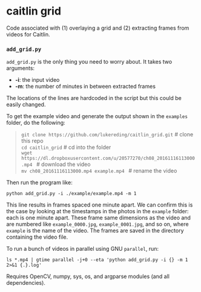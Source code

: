 # caitlin grid

Code associated with (1) overlaying a grid and (2) extracting frames from videos for Caitlin.

### `add_grid.py`

`add_grid.py` is the only thing you need to worry about. It takes two arguments:
  - __-i__: the input video
  - __-m__: the number of minutes in between extracted frames

The locations of the lines are hardcoded in the script but this could be easily changed.

To get the example video and generate the output shown in the `examples` folder, do the following:

> `git clone https://github.com/lukereding/caitlin_grid.git` # clone this repo       
`cd caitlin_grid`    # cd into the folder      
`wget https://dl.dropboxusercontent.com/u/20577270/ch08_20161116113000.mp4 ` # download the video        
`mv ch08_20161116113000.mp4 example.mp4 ` # rename the video     

Then run the program like:

`python add_grid.py -i ./example/example.mp4 -m 1`

This line results in frames spaced one minute apart. We can confirm this is the case by looking at the timestamps in the photos in the `example` folder: each is one minute apart. These frame same dimensions as the video and are numbered like `example_0000.jpg`, `example_0001.jpg`, and so on, where `example` is the name of the video. The frames are saved in the directory containing the video file.


To run a bunch of videos in parallel using GNU `parallel`, run:

`ls *.mp4 | gtime parallel -j+0 --eta 'python add_grid.py -i {} -m 1 2>&1 {.}.log'`

Requires OpenCV, numpy, sys, os, and argparse modules (and all dependencies).
